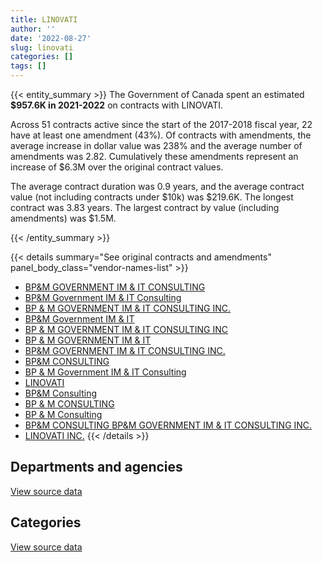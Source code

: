 ```yaml
---
title: LINOVATI
author: ''
date: '2022-08-27'
slug: linovati
categories: []
tags: []
---
```


<script src="/rmarkdown-libs/htmlwidgets/htmlwidgets.js"></script>
<link href="/rmarkdown-libs/datatables-css/datatables-crosstalk.css" rel="stylesheet" />
<script src="/rmarkdown-libs/datatables-binding/datatables.js"></script>
<script src="/rmarkdown-libs/jquery/jquery-3.6.0.min.js"></script>
<link href="/rmarkdown-libs/dt-core-bootstrap/css/dataTables.bootstrap.min.css" rel="stylesheet" />
<link href="/rmarkdown-libs/dt-core-bootstrap/css/dataTables.bootstrap.extra.css" rel="stylesheet" />
<script src="/rmarkdown-libs/dt-core-bootstrap/js/jquery.dataTables.min.js"></script>
<script src="/rmarkdown-libs/dt-core-bootstrap/js/dataTables.bootstrap.min.js"></script>
<link href="/rmarkdown-libs/crosstalk/css/crosstalk.min.css" rel="stylesheet" />
<script src="/rmarkdown-libs/crosstalk/js/crosstalk.min.js"></script>
<script src="/rmarkdown-libs/htmlwidgets/htmlwidgets.js"></script>
<link href="/rmarkdown-libs/datatables-css/datatables-crosstalk.css" rel="stylesheet" />
<script src="/rmarkdown-libs/datatables-binding/datatables.js"></script>
<script src="/rmarkdown-libs/jquery/jquery-3.6.0.min.js"></script>
<link href="/rmarkdown-libs/dt-core-bootstrap/css/dataTables.bootstrap.min.css" rel="stylesheet" />
<link href="/rmarkdown-libs/dt-core-bootstrap/css/dataTables.bootstrap.extra.css" rel="stylesheet" />
<script src="/rmarkdown-libs/dt-core-bootstrap/js/jquery.dataTables.min.js"></script>
<script src="/rmarkdown-libs/dt-core-bootstrap/js/dataTables.bootstrap.min.js"></script>
<link href="/rmarkdown-libs/crosstalk/css/crosstalk.min.css" rel="stylesheet" />
<script src="/rmarkdown-libs/crosstalk/js/crosstalk.min.js"></script>

{{< entity_summary >}}
The Government of Canada spent an estimated **\$957.6K in 2021-2022** on contracts with LINOVATI.

Across 51 contracts active since the start of the 2017-2018 fiscal year, 22 have at least one amendment (43%). Of contracts with amendments, the average increase in dollar value was 238% and the average number of amendments was 2.82. Cumulatively these amendments represent an increase of \$6.3M over the original contract values.

The average contract duration was 0.9 years, and the average contract value (not including contracts under \$10k) was \$219.6K. The longest contract was 3.83 years. The largest contract by value (including amendments) was \$1.5M.

{{< /entity_summary >}}

{{< details summary="See original contracts and amendments" panel_body_class="vendor-names-list" >}}
- [BP&M GOVERNMENT IM & IT CONSULTING](https://search.open.canada.ca/en/ct/?sort=contract_value_f%20desc&page=1&search_text=%22BP%26M%20GOVERNMENT%20IM%20%26%20IT%20CONSULTING%22)
- [BP&M Government IM & IT Consulting](https://search.open.canada.ca/en/ct/?sort=contract_value_f%20desc&page=1&search_text=%22BP%26M%20Government%20IM%20%26%20IT%20Consulting%22)
- [BP & M GOVERNMENT IM & IT CONSULTING INC.](https://search.open.canada.ca/en/ct/?sort=contract_value_f%20desc&page=1&search_text=%22BP%20%26%20M%20GOVERNMENT%20IM%20%26%20IT%20CONSULTING%20INC.%22)
- [BP&M Government IM & IT](https://search.open.canada.ca/en/ct/?sort=contract_value_f%20desc&page=1&search_text=%22BP%26M%20Government%20IM%20%26%20IT%22)
- [BP & M GOVERNMENT IM & IT CONSULTING INC](https://search.open.canada.ca/en/ct/?sort=contract_value_f%20desc&page=1&search_text=%22BP%20%26%20M%20GOVERNMENT%20IM%20%26%20IT%20CONSULTING%20INC%22)
- [BP & M GOVERNMENT IM & IT](https://search.open.canada.ca/en/ct/?sort=contract_value_f%20desc&page=1&search_text=%22BP%20%26%20M%20GOVERNMENT%20IM%20%26%20IT%22)
- [BP&M GOVERNMENT IM & IT CONSULTING INC.](https://search.open.canada.ca/en/ct/?sort=contract_value_f%20desc&page=1&search_text=%22BP%26M%20GOVERNMENT%20IM%20%26%20IT%20CONSULTING%20INC.%22)
- [BP&M CONSULTING](https://search.open.canada.ca/en/ct/?sort=contract_value_f%20desc&page=1&search_text=%22BP%26M%20CONSULTING%22)
- [BP & M Government IM & IT Consulting](https://search.open.canada.ca/en/ct/?sort=contract_value_f%20desc&page=1&search_text=%22BP%20%26%20M%20Government%20IM%20%26%20IT%20Consulting%22)
- [LINOVATI](https://search.open.canada.ca/en/ct/?sort=contract_value_f%20desc&page=1&search_text=%22LINOVATI%22)
- [BP&M Consulting](https://search.open.canada.ca/en/ct/?sort=contract_value_f%20desc&page=1&search_text=%22BP%26M%20Consulting%22)
- [BP & M CONSULTING](https://search.open.canada.ca/en/ct/?sort=contract_value_f%20desc&page=1&search_text=%22BP%20%26%20M%20CONSULTING%22)
- [BP & M Consulting](https://search.open.canada.ca/en/ct/?sort=contract_value_f%20desc&page=1&search_text=%22BP%20%26%20M%20Consulting%22)
- [BP&M CONSULTING BP&M GOVERNMENT IM & IT CONSULTING INC.](https://search.open.canada.ca/en/ct/?sort=contract_value_f%20desc&page=1&search_text=%22BP%26M%20CONSULTING%20BP%26M%20GOVERNMENT%20IM%20%26%20IT%20CONSULTING%20INC.%22)
- [LINOVATI INC.](https://search.open.canada.ca/en/ct/?sort=contract_value_f%20desc&page=1&search_text=%22LINOVATI%20INC.%22)
{{< /details >}}

## Departments and agencies

<div id="htmlwidget-1" style="width:100%;height:auto;" class="datatables html-widget"></div>
<script type="application/json" data-for="htmlwidget-1">{"x":{"style":"bootstrap","filter":"none","vertical":false,"data":[["<a href=\"/departments/cihr-irsc/\">Canadian Institutes of Health Research<\/a>","<a href=\"/departments/csps-efpc/\">Canada School of Public Service<\/a>","<a href=\"/departments/dfo-mpo/\">Fisheries and Oceans Canada<\/a>","<a href=\"/departments/elections/\">Elections Canada<\/a>","<a href=\"/departments/feddevontario/\">Federal Economic Development Agency for Southern Ontario<\/a>","<a href=\"/departments/ic/\">Innovation, Science and Economic Development Canada<\/a>","<a href=\"/departments/infc/\">Infrastructure Canada<\/a>","<a href=\"/departments/irb-cisr/\">Immigration and Refugee Board of Canada<\/a>","<a href=\"/departments/nrcan-rncan/\">Natural Resources Canada<\/a>","<a href=\"/departments/nserc-crsng/\">Natural Sciences and Engineering Research Council of Canada<\/a>","<a href=\"/departments/osfi-bsif/\">Office of the Superintendent of Financial Institutions Canada<\/a>","<a href=\"/departments/pch/\">Canadian Heritage<\/a>","<a href=\"/departments/pco-bcp/\">Privy Council Office<\/a>","<a href=\"/departments/pwgsc-tpsgc/\">Public Services and Procurement Canada<\/a>","<a href=\"/departments/ssc-spc/\">Shared Services Canada<\/a>","<a href=\"/departments/tbs-sct/\">Treasury Board of Canada Secretariat<\/a>"],[null,4949.5,24408,88800.11,null,1434532.89,53586.78,null,null,24860,24860,99338.41,39342.52,null,629921.75,49494.11],[11057.05,5220.5,null,null,null,null,null,16187.25,23159.35,null,null,840230.61,206837.07,10232.78,2181049.56,null],[null,null,null,null,99616.28,null,null,null,null,null,null,837752.35,115779.44,null,2062301.8,null],[null,null,null,null,null,null,null,null,null,null,null,362007.51,null,null,595635.35,null]],"container":"<table class=\"table table-striped table-hover row-border order-column display\">\n  <thead>\n    <tr>\n      <th>Department<\/th>\n      <th>2018-2019<\/th>\n      <th>2019-2020<\/th>\n      <th>2020-2021<\/th>\n      <th>2021-2022<\/th>\n    <\/tr>\n  <\/thead>\n<\/table>","options":{"order":[[4,"desc"]],"pageLength":10,"autoWidth":true,"columnDefs":[{"targets":1,"render":"function(data, type, row, meta) {\n    return type !== 'display' ? data : DTWidget.formatCurrency(data, \"$\", 2, 3, \",\", \".\", true, null);\n  }"},{"targets":2,"render":"function(data, type, row, meta) {\n    return type !== 'display' ? data : DTWidget.formatCurrency(data, \"$\", 2, 3, \",\", \".\", true, null);\n  }"},{"targets":3,"render":"function(data, type, row, meta) {\n    return type !== 'display' ? data : DTWidget.formatCurrency(data, \"$\", 2, 3, \",\", \".\", true, null);\n  }"},{"targets":4,"render":"function(data, type, row, meta) {\n    return type !== 'display' ? data : DTWidget.formatCurrency(data, \"$\", 2, 3, \",\", \".\", true, null);\n  }"},{"width":"16%","targets":[1,2,3,4]},{"className":"dt-right","targets":[1,2,3,4]}],"orderClasses":false}},"evals":["options.columnDefs.0.render","options.columnDefs.1.render","options.columnDefs.2.render","options.columnDefs.3.render"],"jsHooks":[]}</script>
<p class="text-right">
<a href="https://github.com/GoC-Spending/contracts-data/tree/main/data/out/vendors/linovati/summary_by_fiscal_year_by_department.csv" class="source-data-link btn btn-link">View source data</a>
</p>

## Categories

<div id="htmlwidget-2" style="width:100%;height:auto;" class="datatables html-widget"></div>
<script type="application/json" data-for="htmlwidget-2">{"x":{"style":"bootstrap","filter":"none","vertical":false,"data":[["<a href=\"/categories/1_facilities_and_construction/\">Facilities and construction<\/a>","<a href=\"/categories/2_professional_services/\">Professional services<\/a>","<a href=\"/categories/3_information_technology/\">Information technology<\/a>","<a href=\"/categories/9_human_capital/\">Human capital<\/a>"],[null,606210.37,1838074.2,29809.5],[89030.71,2647143.16,531289.98,26510.33],[7663.39,2616631.9,491154.57,null],[null,835348.56,122294.3,null]],"container":"<table class=\"table table-striped table-hover row-border order-column display\">\n  <thead>\n    <tr>\n      <th>Category<\/th>\n      <th>2018-2019<\/th>\n      <th>2019-2020<\/th>\n      <th>2020-2021<\/th>\n      <th>2021-2022<\/th>\n    <\/tr>\n  <\/thead>\n<\/table>","options":{"order":[[4,"desc"]],"dom":"t","pageLength":30,"autoWidth":true,"columnDefs":[{"targets":1,"render":"function(data, type, row, meta) {\n    return type !== 'display' ? data : DTWidget.formatCurrency(data, \"$\", 2, 3, \",\", \".\", true, null);\n  }"},{"targets":2,"render":"function(data, type, row, meta) {\n    return type !== 'display' ? data : DTWidget.formatCurrency(data, \"$\", 2, 3, \",\", \".\", true, null);\n  }"},{"targets":3,"render":"function(data, type, row, meta) {\n    return type !== 'display' ? data : DTWidget.formatCurrency(data, \"$\", 2, 3, \",\", \".\", true, null);\n  }"},{"targets":4,"render":"function(data, type, row, meta) {\n    return type !== 'display' ? data : DTWidget.formatCurrency(data, \"$\", 2, 3, \",\", \".\", true, null);\n  }"},{"width":"16%","targets":[1,2,3,4]},{"className":"dt-right","targets":[1,2,3,4]}],"orderClasses":false,"lengthMenu":[10,25,30,50,100]}},"evals":["options.columnDefs.0.render","options.columnDefs.1.render","options.columnDefs.2.render","options.columnDefs.3.render"],"jsHooks":[]}</script>
<p class="text-right">
<a href="https://github.com/GoC-Spending/contracts-data/tree/main/data/out/vendors/linovati/summary_by_fiscal_year_by_category.csv" class="source-data-link btn btn-link">View source data</a>
</p>
